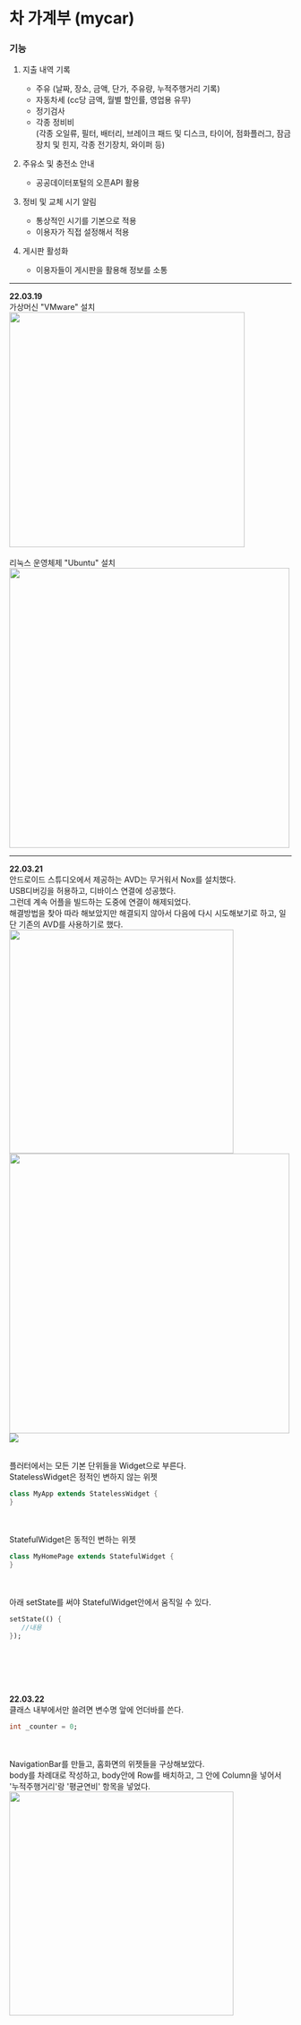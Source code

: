 # 차 가계부 (mycar)

### 기능
1. 지출 내역 기록
   - 주유 (날짜, 장소, 금액, 단가, 주유량, 누적주행거리 기록)
   - 자동차세 (cc당 금액, 월별 할인률, 영업용 유무)
   - 정기검사
   - 각종 정비비<br>(각종 오일류, 필터, 배터리, 브레이크 패드 및 디스크, 타이어, 점화플러그, 잠금장치 및 힌지, 각종 전기장치, 와이퍼 등)

2. 주유소 및 충전소 안내
   - 공공데이터포털의 오픈API 활용

3. 정비 및 교체 시기 알림
   - 통상적인 시기를 기본으로 적용
   - 이용자가 직접 설정해서 적용

4. 게시판 활성화
   - 이용자들이 게시판을 활용해 정보를 소통



---
**22.03.19**<br>
가상머신 "VMware" 설치<br>
<img src="https://user-images.githubusercontent.com/81478007/159494684-e5eefb0c-5b46-4ed0-ba21-4d05e4ecefab.PNG" width="420"><br><br>
리눅스 운영체제 "Ubuntu" 설치<br>
<img src="https://user-images.githubusercontent.com/81478007/159498643-49eb077f-6d67-4ffb-a635-6f3394931da4.PNG" width="500"><br>

---
**22.03.21**<br>
안드로이드 스튜디오에서 제공하는 AVD는 무거워서 Nox를 설치했다.<br>
USB디버깅을 허용하고, 디바이스 연결에 성공했다.<br>
그런데 계속 어플을 빌드하는 도중에 연결이 해제되었다.<br>
해결방법을 찾아 따라 해보았지만 해결되지 않아서 다음에 다시 시도해보기로 하고, 일단 기존의 AVD를 사용하기로 했다.<br>
<img src="https://user-images.githubusercontent.com/81478007/159784081-96b722b9-7eb3-4baa-8a76-ac2557d4e7a1.PNG" width="400">
<img src="https://user-images.githubusercontent.com/81478007/159784651-ae54e458-2359-4c3d-bdbb-1370f12d8107.PNG" width="500"><br>
<img src="https://user-images.githubusercontent.com/81478007/159784657-f85422dc-25b3-43f7-a58b-a347c9f9a3ee.PNG"><br><br>

플러터에서는 모든 기본 단위들을 Widget으로 부른다.<br>
StatelessWidget은 정적인 변하지 않는 위젯<br>
```Dart
class MyApp extends StatelessWidget {
}
```
<br><br>
StatefulWidget은 동적인 변하는 위젯<br>
```Dart
class MyHomePage extends StatefulWidget {
}
```
<br><br>
아래 setState를 써야 StatefulWidget안에서 움직일 수 있다.<br>
```Dart
setState(() {
   //내용
});
```
<br><br>
---
**22.03.22**<br>
클래스 내부에서만 쓸려면 변수명 앞에 언더바를 쓴다.<br>
```Dart
int _counter = 0;
```
<br><br>
NavigationBar를 만들고, 홈화면의 위젯들을 구상해보았다.<br> 
body를 차례대로 작성하고, body안에 Row를 배치하고, 그 안에 Column을 넣어서 '누적주행거리'랑 '평균연비' 항목을 넣었다.<br>
<img src="https://user-images.githubusercontent.com/81478007/159795988-930b54d8-8b85-4e70-b43d-c90d39446d56.PNG" width="400"><br>

